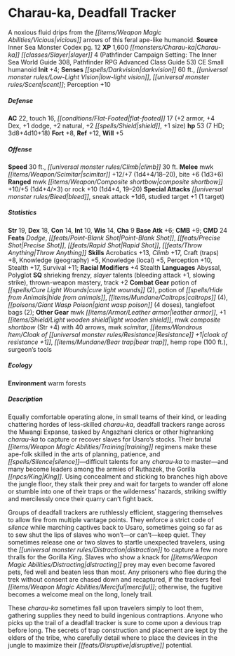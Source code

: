 ﻿---
cssclass: [monsters]
title1: Charau-ka, Deadfall Tracker
desc_short: A noxious fluid drips from the vicious arrows of this feral ape-like humanoid.
title2: Deadfall Tracker
CR: 5
sources:
- name: Inner Sea Monster Codex
  page: 12
  link: http://paizo.com/products/btpy9elc?Pathfinder-Campaign-Setting-Inner-Sea-Monster-Codex
XP: 1600
race: Charau-ka
classes:
- 'slayer 4 (Pathfinder Campaign Setting: The Inner Sea World Guide 308, Pathfinder
  RPG Advanced Class Guide 53)'
alignment: CE
size: Small
type: humanoid
initiative:
  bonus: 4
senses:
  darkvision: 60
  low-light vision: true
  scent: true
AC:
  AC: 22
  touch: 16
  flat_footed: 17
  components:
    armor: 2
    dex: 4
    dodge: 1
    natural: 2
    shield: 2
    size: 1
HP:
  HP: 53
  long: 3d8+4d10+18
  HD: 7
saves:
  fort: 8
  ref: 12
  will: 5
speeds:
  base: 30
  climb: 30
attacks:
  melee:
  - - text: mwk scimitar +12/+7 (1d4+4/18-20)
      entries:
      - - damage: 1d4+4
          crit_range: 18-20
      attack: mwk scimitar
      bonus:
      - 12
      - 7
    - text: bite +6 (1d3+6)
      entries:
      - - damage: 1d3+6
      attack: bite
      bonus:
      - 6
  ranged:
  - - text: mwk composite shortbow +10/+5 (1d4+4/×3)
      entries:
      - - damage: 1d4+4
          crit_multiplier: 3
      attack: mwk composite shortbow
      bonus:
      - 10
      - 5
  - - text: rock +10 (1d4+4, 19-20)
      entries:
      - - damage: 1d4+4
          crit_range: 19-20
      attack: rock
      bonus:
      - 10
  special:
  - bleed
  - sneak attack +1d6
  - studied target +1 (1 target)
ability_scores:
  STR: 19
  DEX: 18
  CON: 14
  INT: 10
  WIS: 14
  CHA: 9
BAB: 6
CMB: 9
CMD: 24
feats:
- name: Dodge
- name: Point-Blank Shot
- name: Precise Shot
- name: Rapid Shot
- is_bonus: true
  name: Throw Anything
skills:
  Acrobatics: 13
  Climb: 17
  Craft (traps): 8
  Knowledge (geography): 5
  Knowledge (local): 5
  Perception: 10
  Stealth: 17
  Survival: 11
  _racial_mods:
    Stealth:
      _: 4
languages:
- Abyssal
- Polyglot
special_qualities:
- shrieking frenzy
- slayer talents (bleeding attack +1, slowing strike)
- thrown-weapon mastery
- track +2
gear:
  combat:
  - potion of cure light wounds (2)
  - potion of hide from animals
  - caltrops (4)
  - giant wasp poison (4 doses)
  - tanglefoot bags (2)
  other:
  - mwk leather armor
  - +1 light wooden shield
  - mwk composite shortbow (Str +4) with 40 arrows
  - mwk scimitar
  - cloak of resistance +1
  - bear trap
  - hemp rope (100 ft.)
  - surgeon's tools
ecology:
  environment: warm forests
desc_long: |-
  Equally comfortable operating alone, in small teams of their kind, or leading chattering hordes of less-skilled charau-ka, deadfall trackers range across the Mwangi Expanse, tasked by Angazhani clerics or other highranking charau-ka to capture or recover slaves for Usaro's stocks. Their brutal training regimens make these ape-folk skilled in the arts of planning, patience, and silence-difficult talents for any charau-ka to master-and many become leaders among the armies of Ruthazek, the Gorilla King. Using concealment and sticking to branches high above the jungle floor, they stalk their prey and wait for targets to wander off alone or stumble into one of their traps or the wilderness' hazards, striking swiftly and mercilessly once their quarry can't fight back.

   Groups of deadfall trackers are ruthlessly efficient, staggering themselves to allow fire from multiple vantage points. They enforce a strict code of silence while marching captives back to Usaro, sometimes going so far as to sew shut the lips of slaves who won't-or can't-keep quiet. They sometimes release one or two slaves to startle unexpected travelers, using the distraction to capture a few more thralls for the Gorilla King. Slaves who show a knack for distracting prey may even become favored pets, fed well and beaten less than most. Any prisoners who flee during the trek without consent are chased down and recaptured, if the trackers feel merciful; otherwise, the fugitive becomes a welcome meal on the long, lonely trail.

   These charau-ka sometimes fall upon travelers simply to loot them, gathering supplies they need to build ingenious contraptions. Anyone who picks up the trail of a deadfall tracker is sure to come upon a devious trap before long. The secrets of trap construction and placement are kept by the elders of the tribe, who carefully detail where to place the devices in the jungle to maximize their disruptive potential.

---

# Charau-ka, Deadfall Tracker
A noxious fluid drips from the _[[items/Weapon Magic Abilities/Vicious|vicious]]_ arrows of this feral ape-like humanoid.
**Source** Inner Sea Monster Codex pg. 12
**XP** 1,600
_[[monsters/Charau-ka|Charau-ka]]_ _[[classes/Slayer|slayer]]_ 4 (Pathfinder Campaign Setting: The Inner Sea World Guide 308, Pathfinder RPG Advanced Class Guide 53)
CE Small humanoid
**Init** +4; **Senses** _[[spells/Darkvision|darkvision]]_ 60 ft., _[[universal monster rules/Low-Light Vision|low-light vision]]_, _[[universal monster rules/Scent|scent]]_; Perception +10

##### Defense

**AC** 22, touch 16, _[[conditions/Flat-Footed|flat-footed]]_ 17 (+2 armor, +4 Dex, +1 dodge, +2 natural, +2 _[[spells/Shield|shield]]_, +1 size)
**hp** 53 (7 HD; 3d8+4d10+18)
**Fort** +8, **Ref** +12, **Will** +5

##### Offense
**Speed** 30 ft., _[[universal monster rules/Climb|climb]]_ 30 ft.
**Melee** mwk _[[items/Weapon/Scimitar|scimitar]]_ +12/+7 (1d4+4/18–20), bite +6 (1d3+6)
**Ranged** mwk _[[items/Weapon/Composite shortbow|composite shortbow]]_ +10/+5 (1d4+4/×3) or rock +10 (1d4+4, 19–20)
**Special Attacks** _[[universal monster rules/Bleed|bleed]]_, sneak attack +1d6, studied target +1 (1 target)

##### Statistics
**Str** 19, **Dex** 18, **Con** 14, **Int** 10, **Wis** 14, **Cha** 9
**Base Atk** +6; **CMB** +9; **CMD** 24
**Feats** _Dodge_, _[[feats/Point-Blank Shot|Point-Blank Shot]]_, _[[feats/Precise Shot|Precise Shot]]_, _[[feats/Rapid Shot|Rapid Shot]]_, _[[feats/Throw Anything|Throw Anything]]_
**Skills** Acrobatics +13, _Climb_ +17, Craft (traps) +8, Knowledge (geography) +5, Knowledge (local) +5, Perception +10, Stealth +17, Survival +11; **Racial Modifiers** +4 Stealth
**Languages** Abyssal, Polyglot
**SQ** shrieking frenzy, _slayer_ talents (bleeding attack +1, slowing strike), thrown-weapon mastery, track +2
**Combat Gear** potion of _[[spells/Cure Light Wounds|cure light wounds]]_ (2), potion of _[[spells/Hide from Animals|hide from animals]]_, _[[items/Mundane/Caltrops|caltrops]]_ (4), _[[poisons/Giant Wasp Poison|giant wasp poison]]_ (4 doses), tanglefoot bags (2); **Other Gear** mwk _[[items/Armor/Leather armor|leather armor]]_, +1 _[[items/Shield/Light wooden shield|light wooden shield]]_, mwk _composite shortbow_ (Str +4) with 40 arrows, mwk _scimitar_, _[[items/Wondrous Item/Cloak of _[[universal monster rules/Resistance|Resistance]]_ +1|cloak of _resistance_ +1]]_, _[[items/Mundane/Bear trap|bear trap]]_, hemp rope (100 ft.), surgeon’s tools

##### Ecology

**Environment** warm forests

##### Description

Equally comfortable operating alone, in small teams of their kind, or leading chattering hordes of less-skilled _charau-ka_, deadfall trackers range across the Mwangi Expanse, tasked by Angazhani clerics or other highranking _charau-ka_ to capture or recover slaves for Usaro’s stocks. Their brutal _[[items/Weapon Magic Abilities/Training|training]]_ regimens make these ape-folk skilled in the arts of planning, patience, and _[[spells/Silence|silence]]_—difficult talents for any _charau-ka_ to master—and many become leaders among the armies of Ruthazek, the Gorilla _[[npcs/King|King]]_. Using concealment and sticking to branches high above the jungle floor, they stalk their prey and wait for targets to wander off alone or stumble into one of their traps or the wilderness’ hazards, striking swiftly and mercilessly once their quarry can’t fight back.

Groups of deadfall trackers are ruthlessly efficient, staggering themselves to allow fire from multiple vantage points. They enforce a strict code of _silence_ while marching captives back to Usaro, sometimes going so far as to sew shut the lips of slaves who won’t—or can’t—keep quiet. They sometimes release one or two slaves to startle unexpected travelers, using the _[[universal monster rules/Distraction|distraction]]_ to capture a few more thralls for the Gorilla _King_. Slaves who show a knack for _[[items/Weapon Magic Abilities/Distracting|distracting]]_ prey may even become favored pets, fed well and beaten less than most. Any prisoners who flee during the trek without consent are chased down and recaptured, if the trackers feel _[[items/Weapon Magic Abilities/Merciful|merciful]]_; otherwise, the fugitive becomes a welcome meal on the long, lonely trail.

These _charau-ka_ sometimes fall upon travelers simply to loot them, gathering supplies they need to build ingenious contraptions. Anyone who picks up the trail of a deadfall tracker is sure to come upon a devious trap before long. The secrets of trap construction and placement are kept by the elders of the tribe, who carefully detail where to place the devices in the jungle to maximize their _[[feats/Disruptive|disruptive]]_ potential.